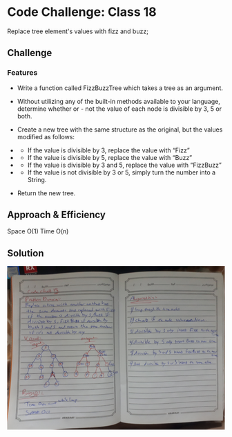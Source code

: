 # Code Challenge: Class 18
Replace tree element's values with fizz and buzz;

## Challenge
### Features

* Write a function called FizzBuzzTree which takes a tree as an argument.

* Without utilizing any of the built-in methods available to your language, determine whether or - not the value of each node is divisible by 3, 5 or both.

* Create a new tree with the same structure as the original, but the values modified as follows:

* * If the value is divisible by 3, replace the value with “Fizz”
* * If the value is divisible by 5, replace the value with “Buzz”
* * If the value is divisible by 3 and 5, replace the value with “FizzBuzz”
* * If the value is not divisible by 3 or 5, simply turn the number into a String.
* Return the new tree.

## Approach & Efficiency
Space O(1) Time O(n)

## Solution
![](codeChall18.jpg)
